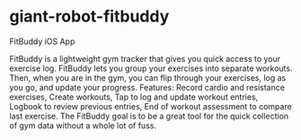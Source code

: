 giant-robot-fitbuddy
====================

FitBuddy iOS App

FitBuddy is a lightweight gym tracker that gives you quick access to your exercise log. FitBuddy lets you group your exercises into separate workouts. Then, when you are in the gym, you can flip through your exercises, log as you go, and update your progress. Features: Record cardio and resistance exercises, Create workouts, Tap to log and update workout entries, Logbook to review previous entries, End of workout assessment to compare last exercise. The FitBuddy goal is to be a great tool for the quick collection of gym data without a whole lot of fuss.
